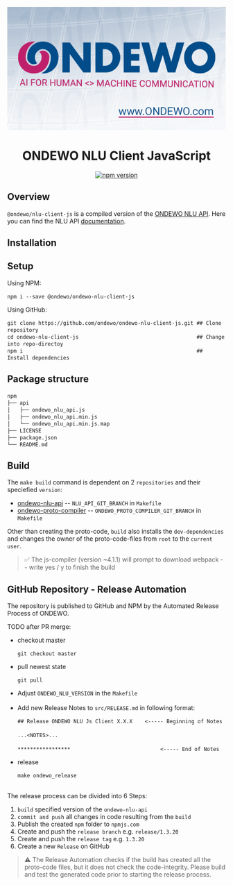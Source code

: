 <p align="center">
  <a href="https://www.ondewo.com">
    <img alt="ONDEWO Logo" src="https://raw.githubusercontent.com/ondewo/ondewo-logos/master/github/ondewo_logo_github_2.png"/>
  </a>
  <h1 align="center">
    ONDEWO NLU Client JavaScript
  </h1>
  <p align="center">
    <a href="https://badge.fury.io/js/%40ondewo%2Fondewo-nlu-client-js"><img src="https://badge.fury.io/js/%40ondewo%2Fondewo-nlu-client-js.svg" alt="npm version" height="32"></a>
  </p>
</p>

## Overview

`@ondewo/nlu-client-js` is a compiled version of the [ONDEWO NLU API](https://github.com/ondewo/ondewo-nlu-api). Here you can find the NLU API [documentation](https://ondewo.github.io).

## Installation

## Setup

Using NPM:

```shell
npm i --save @ondewo/ondewo-nlu-client-js
```

Using GitHub:

```shell
git clone https://github.com/ondewo/ondewo-nlu-client-js.git ## Clone repository
cd ondewo-nlu-client-js                                      ## Change into repo-directoy
npm i                                                        ## Install dependencies
```
## Package structure
```
npm
├── api
│   ├── ondewo_nlu_api.js
│   ├── ondewo_nlu_api.min.js
│   └── ondewo_nlu_api.min.js.map
├── LICENSE
├── package.json
└── README.md
```
[comment]: <> (START OF GITHUB README)
## Build

The `make build` command is dependent on 2 `repositories` and their speciefied `version`:
  - [ondewo-nlu-api](https://github.com/ondewo/ondewo-nlu-api) -- `NLU_API_GIT_BRANCH` in `Makefile`
  - [ondewo-proto-compiler](https://github.com/ondewo/ondewo-proto-compiler) -- `ONDEWO_PROTO_COMPILER_GIT_BRANCH` in `Makefile`

Other than creating the proto-code, `build` also installs the `dev-dependencies` and changes the owner of the proto-code-files from `root` to the `current user`.

> :white_check_mark: The js-compiler (version ~4.1.1) will prompt to download webpack -- write yes / y to finish the build

## GitHub Repository - Release Automation

The repository is published to GitHub and NPM by the Automated Release Process of ONDEWO.

TODO after PR merge:
- checkout master
  ```shell
  git checkout master
  ```
- pull newest state
  ```shell
  git pull
  ```
- Adjust `ONDEWO_NLU_VERSION` in the `Makefile` <br><br>
- Add new Release Notes to `src/RELEASE.md` in following format:
  ```
  ## Release ONDEWO NLU Js Client X.X.X    <----- Beginning of Notes

  ...<NOTES>...

  *****************                             <----- End of Notes
  ```
- release
  ```shell
  make ondewo_release
  ```
<br>
The release process can be divided into 6 Steps:

1. `build` specified version of the `ondewo-nlu-api`
2. `commit and push` all changes in code resulting from the `build`
3. Publish the created `npm` folder to `npmjs.com`
4. Create and push the `release branch` e.g. `release/1.3.20`
5. Create and push the `release tag` e.g. `1.3.20`
6. Create a new `Release` on GitHub

> :warning:  The Release Automation checks if the build has created all the proto-code files, but it does not check the code-integrity. Please build and test the generated code prior to starting the release process.

[comment]: <> (END OF GITHUB README)
